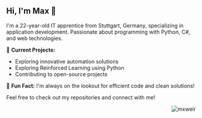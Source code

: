 ## Hi, I'm Max 👋

I'm a 22-year-old IT apprentice from Stuttgart, Germany, specializing in application development. 
Passionate about programming with Python, C#, and web technologies.

🚀 **Current Projects:**
- Exploring innovative automation solutions
- Exploring Reinforced Learning using Python
- Contributing to open-source projects

🌟 **Fun Fact:** I'm always on the lookout for efficient code and clean solutions!

Feel free to check out my repositories and connect with me!

<p align="right"> <img src="https://komarev.com/ghpvc/?username=mxweir&label=Profile%20views&color=0e75b6&style=flat" alt="mxweir" /> </p>



